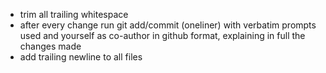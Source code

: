 - trim all trailing whitespace
- after every change run git add/commit (oneliner) with verbatim prompts used and yourself as co-author in github format, explaining in full the changes made
- add trailing newline to all files
